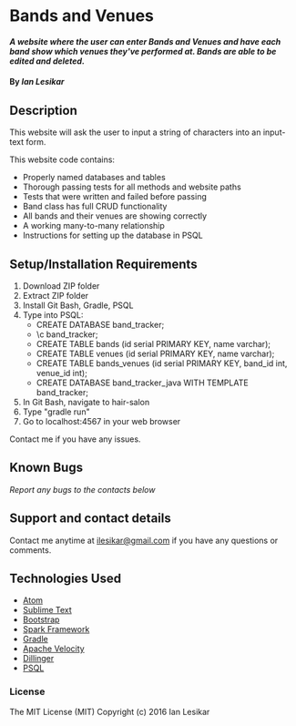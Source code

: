 # Bands and Venues

#### _A website where the user can enter Bands and Venues and have each band show which venues they've performed at. Bands are able to be edited and deleted._

#### By _**Ian Lesikar**_

## Description

This website will ask the user to input a string of characters into an input-text form.

This website code contains:
* Properly named databases and tables
* Thorough passing tests for all methods and website paths
* Tests that were written and failed before passing
* Band class has full CRUD functionality
* All bands and their venues are showing correctly
* A working many-to-many relationship
* Instructions for setting up the database in PSQL

## Setup/Installation Requirements

1. Download ZIP folder
2. Extract ZIP folder
3. Install Git Bash, Gradle, PSQL
4. Type into PSQL:
    * CREATE DATABASE band_tracker;
    * \c band_tracker;
    * CREATE TABLE bands (id serial PRIMARY KEY, name varchar);
    * CREATE TABLE venues (id serial PRIMARY KEY, name varchar);
    * CREATE TABLE bands_venues (id serial PRIMARY KEY, band_id int, venue_id int);
    * CREATE DATABASE band_tracker_java WITH TEMPLATE band_tracker;
4. In Git Bash, navigate to hair-salon
5. Type "gradle run"
6. Go to localhost:4567 in your web browser

Contact me if you have any issues.

## Known Bugs

_Report any bugs to the contacts below_

## Support and contact details

Contact me anytime at ilesikar@gmail.com if you have any questions or comments.

## Technologies Used

* [Atom](https://atom.io/)
* [Sublime Text](https://www.sublimetext.com/)
* [Bootstrap](http://getbootstrap.com/)
* [Spark Framework](http://sparkjava.com/)
* [Gradle](https://gradle.org/)
* [Apache Velocity](https://velocity.apache.org/engine/releases/velocity-1.5/index.html)
* [Dillinger](http://dillinger.io/)
* [PSQL](http://www.postgresql.org/)

### License

The MIT License (MIT)
Copyright (c) 2016 Ian Lesikar
